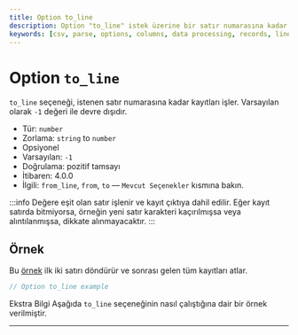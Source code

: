```yaml
---
title: Option to_line
description: Option "to_line" istek üzerine bir satır numarasına kadar kayıtları işler. Bu seçenek, veri işlemede belirli bir esneklik ve kontrol sağlar.
keywords: [csv, parse, options, columns, data processing, records, line number]
---
```


# Option `to_line`

`to_line` seçeneği, istenen satır numarasına kadar kayıtları işler. Varsayılan olarak `-1` değeri ile devre dışıdır.

* Tür: `number`
* Zorlama: `string` to `number`
* Opsiyonel
* Varsayılan: `-1`
* Doğrulama: pozitif tamsayı
* İtibaren: 4.0.0
* İlgili: `from_line`, `from`, `to` &mdash; `Mevcut Seçenekler` kısmına bakın.

:::info
Değere eşit olan satır işlenir ve kayıt çıktıya dahil edilir. Eğer kayıt satırda bitmiyorsa, örneğin yeni satır karakteri kaçırılmışsa veya alıntılanmışsa, dikkate alınmayacaktır.
:::

## Örnek

Bu [örnek](https://github.com/adaltas/node-csv/blob/master/packages/csv-parse/samples/option.to_line.js) ilk iki satırı döndürür ve sonrası gelen tüm kayıtları atlar.

```javascript
// Option to_line example
```


Ekstra Bilgi
Aşağıda `to_line` seçeneğinin nasıl çalıştığına dair bir örnek verilmiştir.


---